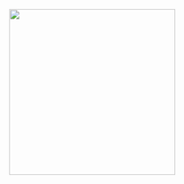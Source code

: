 <img src="https://github.com/user-attachments/assets/1f8d72d8-a779-4f58-9dab-c617264f76ff" width="300">


